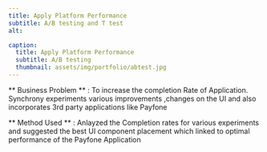 ```yaml
---
title: Apply Platform Performance 
subtitle: A/B testing and T test
alt: 

caption:
  title: Apply Platform Performance
  subtitle: A/B testing 
  thumbnail: assets/img/portfolio/abtest.jpg
---
```

 ** Business Problem ** :  To increase the completion Rate of Application. Synchrony experiments various improvements ,changes on the UI and also incorporates 3rd party applications like  Payfone

 ** Method Used ** : Anlayzed the Completion rates for various experiments and suggested the best UI component placement which linked to optimal performance of the Payfone Application

